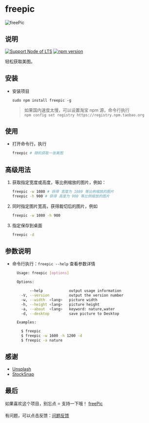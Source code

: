 # freepic

![freePic](http://7xsmek.com1.z0.glb.clouddn.com/github/freepic.gif)

## 说明
[![Support Node of LTS](https://img.shields.io/badge/node-LTS-brightgreen.svg)](https://nodejs.org/)
[![npm version](https://img.shields.io/badge/npm-v0.04-orange.svg)](https://www.npmjs.com/package/freepic)

轻松获取美图。

## 安装

- 安装项目

    ```
    sudo npm install freepic -g
    ```

    > 如果国内速度太慢，可以设置淘宝 npm 源，命令行执行  
    > `npm config set registry https://registry.npm.taobao.org`

## 使用

- 打开命令行，执行

    ```bash
    freepic # 随机获取一张美图
    ```

## 高级用法

1. 获取指定宽度或高度，等比例缩放的图片，例如：

    ```bash
    freepic -w 1080 # 获得 宽度为 1080 等比例缩放的图片
    freepic -h 900 # 获得 高度为 900 等比例缩放的图片
    ```

2. 同时指定图片宽高，获得裁切后的图片，例如
    ```bash
    freepic -w 1080 -h 900
    ```

3. 指定保存到桌面
    ```bash
    freepic -d
    ```

## 参数说明

- 命令行执行：`freepic --help` 查看参数详情

  ```bash
    Usage: freepic [options]

    Options:

          --help            output usage information
      -V, --version         output the version number
      -w, --width  <lang>   picture width
      -h, --height <lang>   picture height
      -a, --about  <lang>   keyword: nature,water
      -d, --desktop         save picture to Desktop

    Examples:

      $ freepic
      $ freepic -w 1600 -h 1200 -d
      $ freepic -a nature
  ```

## 感谢

- [Unsplash](https://unsplash.com)
- [StockSnap](https://stocksnap.io/)

## 最后

如果喜欢这个项目，别忘点 ⭐ 支持一下哦！ [freePic](https://github.com/boboidream/freePic)

有问题，可以点击反馈：[问题反馈](https://github.com/boboidream/freePic/issues)
